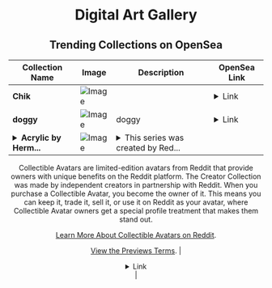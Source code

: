 <div align="center">

# Digital Art Gallery

## Trending Collections on OpenSea

| Collection Name                       | Image                                                                                     | Description                       | OpenSea Link                                                                                          |
|---------------------------------------|-------------------------------------------------------------------------------------------|-----------------------------------|--------------------------------------------------------------------------------------------------------|
| **Chik** | ![Image](https://i.seadn.io/s/raw/files/f316df781fc3232bfd5ebcaf166a3341.jpg?w=500&auto=format?w=200&auto=format) |  | <details><summary>Link</summary>[Chik](https://opensea.io/collection/chik-8)</details> |
| **doggy** | ![Image](https://i.seadn.io/s/raw/files/b380777247bb90d021ed77e5931779fe.jpg?w=500&auto=format?w=200&auto=format) | doggy | <details><summary>Link</summary>[doggy](https://opensea.io/collection/doggy-275)</details> |
| **<details><summary>Acrylic by Herm...</summary>Acrylic by Hermit Gamesmiths x Reddit Collectible Avatars</details>** | ![Image](https://i.seadn.io/s/raw/files/a6e4aa9ff59a7970603c1a328a464c34.png?w=500&auto=format?w=200&auto=format) | <details><summary>This series was created by Red...</summary>This series was created by Reddit user Hermit Gamesmiths as a part of the Collectible Avatars Creator Program. You can [check out the creator's profile on Reddit](https://www.reddit.com/user/andhegames/).

Collectible Avatars are limited-edition avatars from Reddit that provide owners with unique benefits on the Reddit platform. The Creator Collection was made by independent creators in partnership with Reddit. When you purchase a Collectible Avatar, you become the owner of it. This means you can keep it, trade it, sell it, or use it on Reddit as your avatar, where Collectible Avatar owners get a special profile treatment that makes them stand out.

[Learn More About Collectible Avatars on Reddit](https://reddithelp.com/hc/en-us/articles/6213835889044).

[View the Previews Terms](https://www.redditinc.com/policies/previews-terms).</details> | <details><summary>Link</summary>[Acrylic by Hermit Gamesmiths x Reddit Collectible Avatars](https://opensea.io/collection/acrylic-by-hermit-gamesmiths-x-reddit-collectible)</details> |

</div>